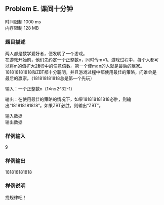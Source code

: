 ## Problem E. 课间十分钟
时间限制 1000 ms    
内存限制 128 MB

### 题目描述
两人都是数学爱好者，便发明了一个游戏。    
在游戏开始前，他们先约定一个正整数n，同时令m=1。游戏过程中，每个人都可以将m的值扩大2到9中的任意倍数。第一个使m≥n的人就是最后的赢家。    
181818181818和ZBT都十分聪明，并且游戏过程中都使用最佳的策略，问谁会是最后的赢家。（181818181818总是第一个先玩）

输入：一个正整数n（1≤n≤2^32-1）

输出：在使用最佳的策略的情况下，如果181818181818必胜，则输出“181818181818”。如果ZBT必胜，则输出“ZBT”。

输入数据   
输出数据

### 样例输入
9

### 样例输出
181818181818

### 样例说明
找规律吧！
